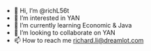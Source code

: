 - 👋 Hi, I’m @richL56t
- 👀 I’m interested in YAN
- 🌱 I’m currently learning Economic & Java
- 💞️ I’m looking to collaborate on YAN
- 📫 How to reach me richard.li@dreamlot.com

<!---
richL56t/richL56t is a ✨ special ✨ repository because its `README.md` (this file) appears on your GitHub profile.
You can click the Preview link to take a look at your changes.
--->
